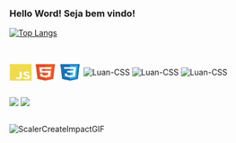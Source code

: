### Hello Word! Seja bem vindo!

[![Top Langs](https://github-readme-stats.vercel.app/api/top-langs/?username=luandev33&langs_count=8)](https://github.com/luandev33/github-readme-stats)

##
<div style="display: inline_block"><br>
  <img align="center" alt="Luan-Js" height="30" width="40" src="https://raw.githubusercontent.com/devicons/devicon/master/icons/javascript/javascript-plain.svg">
  <img align="center" alt="Luan-HTML" height="30" width="40" src="https://raw.githubusercontent.com/devicons/devicon/master/icons/html5/html5-original.svg">
  <img align="center" alt="Luan-CSS" height="30" width="40" src="https://raw.githubusercontent.com/devicons/devicon/master/icons/css3/css3-original.svg">
  <img align="center" alt="Luan-CSS" height="30" width="40" src="https://cdn.jsdelivr.net/gh/devicons/devicon/icons/php/php-plain.svg"/>
  <img align="center" alt="Luan-CSS" height="30" width="40" src="https://cdn.jsdelivr.net/gh/devicons/devicon/icons/laravel/laravel-plain-wordmark.svg"/>
  <img align="center" alt="Luan-CSS" height="30" width="40" src="https://cdn.jsdelivr.net/gh/devicons/devicon/icons/mysql/mysql-plain-wordmark.svg"/>
</div>

##

<div> 
  <a href="https://www.youtube.com/channel/UCS3zTafkfqEa7jldweleC8Q" target="_blank"><img src="https://img.shields.io/badge/YouTube-FF0000?style=for-the-badge&logo=youtube&logoColor=white" target="_blank"></a> 
  <a href="https://www.linkedin.com/in/luan-rodrigues-silva-225059191/" target="_blank"><img src="https://img.shields.io/badge/-LinkedIn-%230077B5?style=for-the-badge&logo=linkedin&logoColor=white" target="_blank"></a> 
  
</div>

##
![ScalerCreateImpactGIF](https://user-images.githubusercontent.com/63981424/220037247-8cc3bb96-fc41-4c63-a35c-75f7c4cd458f.gif)



